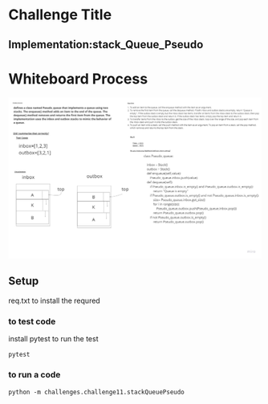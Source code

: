 # Challenge Title
##  Implementation:stack_Queue_Pseudo
# Whiteboard Process
![](../../challenges/image/chall11.jpg)
## Setup
req.txt to install the requred


### to test code 
install pytest to run the test
 ```
 pytest
 ```
 ### to run a code 
 ```
 python -m challenges.challenge11.stackQueuePseudo
 ```